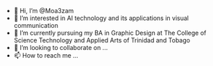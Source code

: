 - 👋 Hi, I’m @Moa3zam
- 👀 I’m interested in AI technology and its applications in visual communication
- 🌱 I’m currently pursuing my BA in Graphic Design at The College of Science Technology and Applied Arts of Trinidad and Tobago
- 💞️ I’m looking to collaborate on ...
- 📫 How to reach me ...

<!---
Moa3zam/Moa3zam is a ✨ special ✨ repository because its `README.md` (this file) appears on your GitHub profile.
You can click the Preview link to take a look at your changes.
--->

